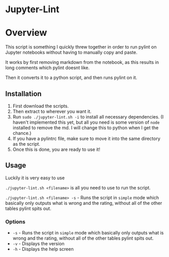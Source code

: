 # Jupyter-Lint
# Overview

This script is something I quickly threw together in order to run pylint on Jupyter notebooks without having to manually copy and paste. 

It works by first removing markdown from the notebook, as this results in long comments which pylint doesnt like. 

Then it converts it to a python script, and then runs pylint on it.

## Installation
1) First download the scripts.
2) Then extract to wherever you want it.
3) Run `sudo ./jupyter-lint.sh -i` to install all necessary dependencies. (I haven't implemented this yet, but all you need is some version of `node` installed to remove the md. I will change this to python when I get the chance.)
4) If you have a pylintrc file, make sure to move it into the same directory as the script.
5) Once this is done, you are ready to use it!

## Usage
Luckily it is very easy to use

`./jupyter-lint.sh <filename>` is all you need to use to run the script.

`./jupyter-lint.sh <filename> -s` - Runs the script in `simple` mode which basically only outputs what is wrong and the rating, without all of the other tables pylint spits out.

### Options
- `-s` - Runs the script in `simple` mode which basically only outputs what is wrong and the rating, without all of the other tables pylint spits out.
- `-v` - Displays the version
- `-h` - Displays the help screen

